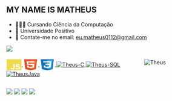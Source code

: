 ## MY NAME IS MATHEUS

- 👨🏽‍💻 Cursando Ciência da Computação
- 🏫 Universidade Positivo
- 📧 Contate-me no email: eu.matheus0112@gmail.com

<div>
<a href="https://github.com/sallybato">
<img width="42%" src="https://github-readme-stats.vercel.app/api?username=sallybato&show_icons=true&theme=omni&include_all_commits=true&count_private=true"/>
</div>
  
<div style="display: inline_block"><br>
  <img align="center" alt="Theus-Js" height="30" width="40" src="https://raw.githubusercontent.com/devicons/devicon/master/icons/javascript/javascript-plain.svg">
  <img align="center" alt="Theus-HTML" height="30" width="40" src="https://raw.githubusercontent.com/devicons/devicon/master/icons/html5/html5-original.svg">
  <img align="center" alt="Theus-CSS" height="30" width="40" src="https://raw.githubusercontent.com/devicons/devicon/master/icons/css3/css3-original.svg">
  <img align="center" alt="Theus-C" height="30" width="40" src="https://cdn.jsdelivr.net/gh/devicons/devicon@latest/icons/c/c-original.svg">
  <img align="center" alt="Theus-SQL" height="30" width="40" src="https://cdn.jsdelivr.net/gh/devicons/devicon@latest/icons/mysql/mysql-original.svg">
  <img align="right" alt="Theus" height= "130" width="140" src="https://github.com/user-attachments/assets/902fe366-cce1-487b-a472-a62b2d6eb248">
  <img align="center" alt="TheusJava" height="50" width="60" src="https://cdn.jsdelivr.net/gh/devicons/devicon@latest/icons/java/java-original-wordmark.svg">
</div>
                
  ##
  <div> 
  <a href="https://www.instagram.com/bekit4_/" target="_blank"><img src="https://img.shields.io/badge/-Instagram-%23E4405F?style=for-the-badge&logo=instagram&logoColor=white" target="_blank"></a>
  <a href = "mailto:rebeccabf06@gmail.com"><img src="https://img.shields.io/badge/Gmail-D14836?style=for-the-badge&logo=gmail&logoColor=white"></a>
  <a href="https://www.linkedin.com/in/rebecca-beccari-63236032b/" target="_blank"><img src="https://img.shields.io/badge/-LinkedIn-%230077B5?style=for-the-badge&logo=linkedin&logoColor=white" target="_blank"></a> 
  <a href="https://open.spotify.com/playlist/4hNCVQR5mCWXzJdD8rou3A?si=9dab356e5dd3422c" target="_blank"><img src="https://img.shields.io/badge/Spotify-1ED760?&style=for-the-badge&logo=spotify&logoColor=white"></a>
  
</div>
